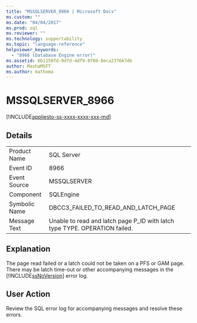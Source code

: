 ```yaml
---
title: "MSSQLSERVER_8966 | Microsoft Docs"
ms.custom: ""
ms.date: "04/04/2017"
ms.prod: sql
ms.reviewer: ""
ms.technology: supportability
ms.topic: "language-reference"
helpviewer_keywords: 
  - "8966 (Database Engine error)"
ms.assetid: 6b1150fd-9dfd-4df9-8f08-8eca237667db
author: MashaMSFT
ms.author: mathoma
---
```

# MSSQLSERVER_8966
[!INCLUDE[appliesto-ss-xxxx-xxxx-xxx-md](../../includes/appliesto-ss-xxxx-xxxx-xxx-md.md)]
  
## Details  
  
|||  
|-|-|  
|Product Name|SQL Server|  
|Event ID|8966|  
|Event Source|MSSQLSERVER|  
|Component|SQLEngine|  
|Symbolic Name|DBCC3_FAILED_TO_READ_AND_LATCH_PAGE|  
|Message Text|Unable to read and latch page P_ID with latch type TYPE. OPERATION failed.|  
  
## Explanation  
The page read failed or a latch could not be taken on a PFS or GAM page. There may be latch time-out or other accompanying messages in the [!INCLUDE[ssNoVersion](../../includes/ssnoversion-md.md)] error log.  
  
## User Action  
Review the SQL error log for accompanying messages and resolve these errors.  
  
